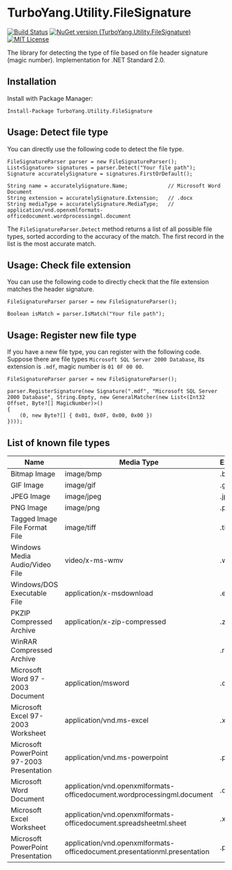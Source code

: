 # TurboYang.Utility.FileSignature
[![Build Status](https://vsrm.dev.azure.com/TurboYang-CN/_apis/public/Release/badge/d54d573a-c123-4212-9f52-18af1055650b/1/1)](https://vsrm.dev.azure.com/TurboYang-CN/_apis/public/Release/badge/d54d573a-c123-4212-9f52-18af1055650b/1/1) [![NuGet version (TurboYang.Utility.FileSignature)](https://img.shields.io/nuget/v/TurboYang.Utility.FileSignature.svg?style=flat)](https://www.nuget.org/packages/TurboYang.Utility.FileSignature/) [![MIT License](https://img.shields.io/badge/license-MIT-green.svg)](https://github.com/turboyang-cn/TurboYang.Utility.FileSignature/blob/master/LICENSE)

The library for detecting the type of file based on file header signature (magic number). Implementation for .NET Standard 2.0.

## Installation
Install with Package Manager:
```
Install-Package TurboYang.Utility.FileSignature
```

## Usage: Detect file type
You can directly use the following code to detect the file type.
``` CSharp
FileSignatureParser parser = new FileSignatureParser();
List<Signature> signatures = parser.Detect("Your file path");
Signature accuratelySignature = signatures.FirstOrDefault();

String name = accuratelySignature.Name;             // Microsoft Word Document
String extension = accuratelySignature.Extension;   // .docx
String mediaType = accuratelySignature.MediaType;   // application/vnd.openxmlformats-officedocument.wordprocessingml.document
```
The `FileSignatureParser.Detect` method returns a list of all possible file types, sorted according to the accuracy of the match. The first record in the list is the most accurate match.

## Usage: Check file extension
You can use the following code to directly check that the file extension matches the header signature.
``` CSharp
FileSignatureParser parser = new FileSignatureParser();

Boolean isMatch = parser.IsMatch("Your file path");
```

## Usage: Register new file type
If you have a new file type, you can register with the following code.
Suppose there are file types `Microsoft SQL Server 2000 Database`, its extension is `.mdf`, magic number is `01 0F 00 00`.
``` CSharp
FileSignatureParser parser = new FileSignatureParser();

parser.RegisterSignature(new Signature(".mdf", "Microsoft SQL Server 2000 Database", String.Empty, new GeneralMatcher(new List<(Int32 Offset, Byte?[] MagicNumber)>()
{
    (0, new Byte?[] { 0x01, 0x0F, 0x00, 0x00 })
})));
```

## List of known file types
| Name | Media Type | Extension |
| ---- | ---------- | --------- |
| Bitmap Image | image/bmp | .bmp |
| GIF Image | image/gif | .gif |
| JPEG Image | image/jpeg | .jpg |
| PNG Image | image/png | .png |
| Tagged Image File Format File | image/tiff | .tif |
| Windows Media Audio/Video File | video/x-ms-wmv | .wmv |
| Windows/DOS Executable File | application/x-msdownload | .exe |
| PKZIP Compressed Archive | application/x-zip-compressed | .zip |
| WinRAR Compressed Archive |  | .rar |
| Microsoft Word 97 - 2003 Document | application/msword | .doc |
| Microsoft Excel 97-2003 Worksheet | application/vnd.ms-excel | .xls |
| Microsoft PowerPoint 97-2003 Presentation | application/vnd.ms-powerpoint | .ppt |
| Microsoft Word Document | application/vnd.openxmlformats-officedocument.wordprocessingml.document | .docx |
| Microsoft Excel Worksheet | application/vnd.openxmlformats-officedocument.spreadsheetml.sheet | .xlsx |
| Microsoft PowerPoint Presentation | application/vnd.openxmlformats-officedocument.presentationml.presentation | .pptx |
